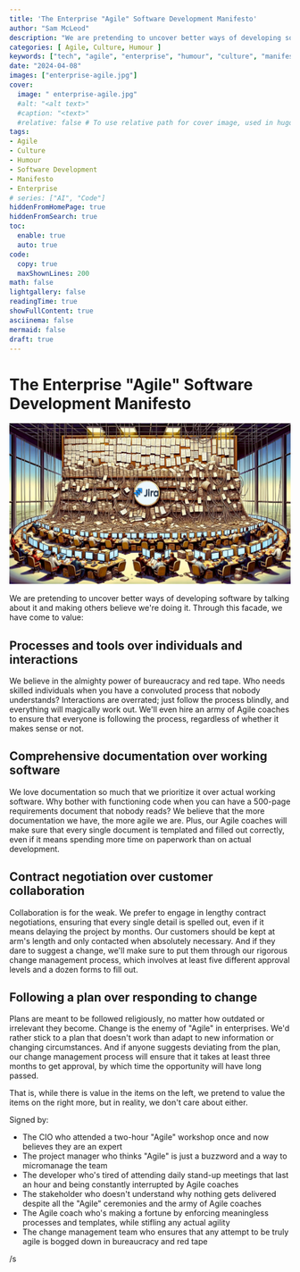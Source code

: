 ```yaml
---
title: 'The Enterprise "Agile" Software Development Manifesto'
author: "Sam McLeod"
description: "We are pretending to uncover better ways of developing software by talking about it and making others believe we're doing it. Through this facade, we have come to value: Processes and tools over individuals and interactions, Comprehensive documentation over working software, Contract negotiation over customer collaboration, Following a plan over responding to change."
categories: [ Agile, Culture, Humour ]
keywords: ["tech", "agile", "enterprise", "humour", "culture", "manifesto", "software development"]
date: "2024-04-08"
images: ["enterprise-agile.jpg"]
cover:
  image: " enterprise-agile.jpg"
  #alt: "<alt text>"
  #caption: "<text>"
  #relative: false # To use relative path for cover image, used in hugo Page-bundles
tags:
- Agile
- Culture
- Humour
- Software Development
- Manifesto
- Enterprise
# series: ["AI", "Code"]
hiddenFromHomePage: true
hiddenFromSearch: true
toc:
  enable: true
  auto: true
code:
  copy: true
  maxShownLines: 200
math: false
lightgallery: false
readingTime: true
showFullContent: true
asciinema: false
mermaid: false
draft: true
---
```


# The Enterprise "Agile" Software Development Manifesto

![](enterprise-agile.jpg)

We are pretending to uncover better ways of developing software by talking about it and making others believe we're doing it. Through this facade, we have come to value:

## Processes and tools over individuals and interactions

We believe in the almighty power of bureaucracy and red tape. Who needs skilled individuals when you have a convoluted process that nobody understands? Interactions are overrated; just follow the process blindly, and everything will magically work out. We'll even hire an army of Agile coaches to ensure that everyone is following the process, regardless of whether it makes sense or not.

<!-- more -->

## Comprehensive documentation over working software

We love documentation so much that we prioritize it over actual working software. Why bother with functioning code when you can have a 500-page requirements document that nobody reads? We believe that the more documentation we have, the more agile we are. Plus, our Agile coaches will make sure that every single document is templated and filled out correctly, even if it means spending more time on paperwork than on actual development.

## Contract negotiation over customer collaboration

Collaboration is for the weak. We prefer to engage in lengthy contract negotiations, ensuring that every single detail is spelled out, even if it means delaying the project by months. Our customers should be kept at arm's length and only contacted when absolutely necessary. And if they dare to suggest a change, we'll make sure to put them through our rigorous change management process, which involves at least five different approval levels and a dozen forms to fill out.

## Following a plan over responding to change

Plans are meant to be followed religiously, no matter how outdated or irrelevant they become. Change is the enemy of "Agile" in enterprises. We'd rather stick to a plan that doesn't work than adapt to new information or changing circumstances. And if anyone suggests deviating from the plan, our change management process will ensure that it takes at least three months to get approval, by which time the opportunity will have long passed.

That is, while there is value in the items on the left, we pretend to value the items on the right more, but in reality, we don't care about either.

Signed by:

- The CIO who attended a two-hour "Agile" workshop once and now believes they are an expert
- The project manager who thinks "Agile" is just a buzzword and a way to micromanage the team
- The developer who's tired of attending daily stand-up meetings that last an hour and being constantly interrupted by Agile coaches
- The stakeholder who doesn't understand why nothing gets delivered despite all the "Agile" ceremonies and the army of Agile coaches
- The Agile coach who's making a fortune by enforcing meaningless processes and templates, while stifling any actual agility
- The change management team who ensures that any attempt to be truly agile is bogged down in bureaucracy and red tape

/s
